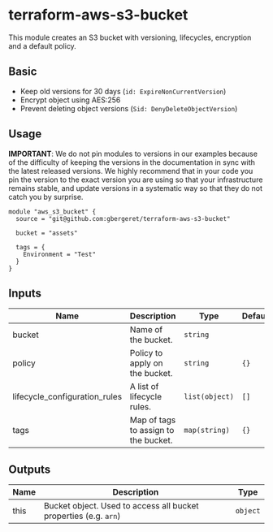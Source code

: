 # terraform-aws-s3-bucket

This module creates an S3 bucket with versioning, lifecycles, encryption and a
default policy.

## Basic
* Keep old versions for 30 days (`id: ExpireNonCurrentVersion`)
* Encrypt object using AES:256
* Prevent deleting object versions (`Sid: DenyDeleteObjectVersion`)

## Usage

**IMPORTANT**: We do not pin modules to versions in our examples because of the
difficulty of keeping the versions in the documentation in sync with the latest
released versions. We highly recommend that in your code you pin the version to
the exact version you are using so that your infrastructure remains stable, and
update versions in a systematic way so that they do not catch you by surprise.

```hcl
module "aws_s3_bucket" {
  source = "git@github.com:gbergeret/terraform-aws-s3-bucket"

  bucket = "assets"

  tags = {
    Environment = "Test"
  }
}
```

## Inputs

| Name | Description | Type | Default | Required |
|------|-------------|------|---------|--------|
| bucket | Name of the bucket. | `string` |  | yes |
| policy | Policy to apply on the bucket. | `string` | `{}`  | no |
| lifecycle_configuration_rules | A list of lifecycle rules. | `list(object)` | `[]` | no |
| tags | Map of tags to assign to the bucket. | `map(string)` | `{}` | no |

## Outputs

| Name | Description | Type |
|------|-------------|------|
| this | Bucket object. Used to access all bucket properties (e.g. `arn`) | `object` |
